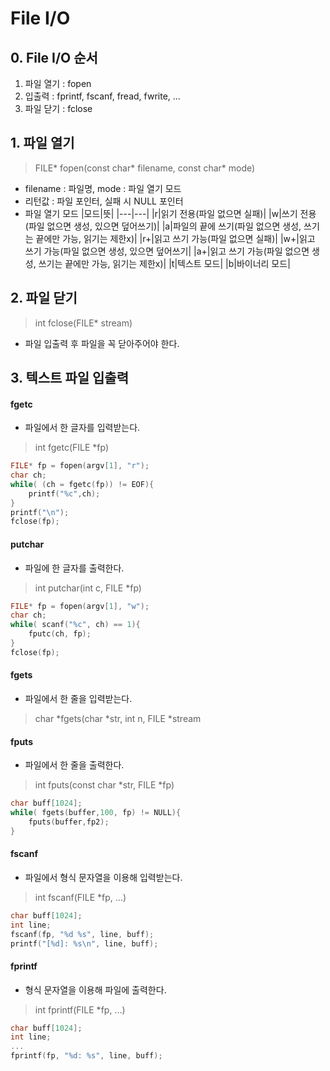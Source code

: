 ﻿# File I/O

## 0. File I/O 순서
1. 파일 열기 : fopen
2. 입출력 : fprintf, fscanf, fread, fwrite, ...
3. 파일 닫기 : fclose

## 1. 파일 열기
> FILE* fopen(const char* filename, const char* mode)

- filename : 파일명, mode : 파일 열기 모드
- 리턴값 : 파일 포인터, 실패 시 NULL 포인터
- 파일 열기 모드
|모드|뜻|
|---|---|
|r|읽기 전용(파일 없으면 실패)|
|w|쓰기 전용(파일 없으면 생성, 있으면 덮어쓰기)|
|a|파일의 끝에 쓰기(파일 없으면 생성, 쓰기는 끝에만 가능, 읽기는 제한x)|
|r+|읽고 쓰기 가능(파일 없으면 실패)|
|w+|읽고 쓰기 가능(파일 없으면 생성, 있으면 덮어쓰기|
|a+|읽고 쓰기 가능(파일 없으면 생성, 쓰기는 끝에만 가능, 읽기는 제한x)|
|t|텍스트 모드|
|b|바이너리 모드|

## 2. 파일 닫기
> int fclose(FILE* stream)

- 파일 입출력 후 파일을 꼭 닫아주어야 한다.

## 3. 텍스트 파일 입출력

#### fgetc
- 파일에서 한 글자를 입력받는다.
> int fgetc(FILE *fp)

```c
FILE* fp = fopen(argv[1], "r");
char ch;
while( (ch = fgetc(fp)) != EOF){
	printf("%c",ch);
}
printf("\n");
fclose(fp);
```

#### putchar
- 파일에 한 글자를 출력한다.
> int putchar(int c, FILE *fp)

```c
FILE* fp = fopen(argv[1], "w");
char ch;
while( scanf("%c", ch) == 1){
	fputc(ch, fp);
}
fclose(fp);
```


#### fgets
- 파일에서 한 줄을 입력받는다.
> char *fgets(char *str, int n, FILE *stream

#### fputs
- 파일에서 한 줄을 출력한다.
> int fputs(const char *str, FILE *fp)

```c
char buff[1024];
while( fgets(buffer,100, fp) != NULL){
	fputs(buffer,fp2);
}
```

#### fscanf
- 파일에서 형식 문자열을 이용해 입력받는다.
> int fscanf(FILE *fp, ...)

```c
char buff[1024];
int line;
fscanf(fp, "%d %s", line, buff);
printf("[%d]: %s\n", line, buff);
```

#### fprintf
- 형식 문자열을 이용해 파일에 출력한다.
> int fprintf(FILE *fp, ...)

```c
char buff[1024];
int line;
...
fprintf(fp, "%d: %s", line, buff);
```